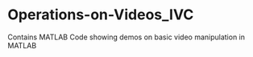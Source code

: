 # Operations-on-Videos_IVC
Contains MATLAB Code showing demos on basic video manipulation in MATLAB

